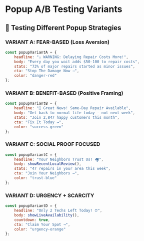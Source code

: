 # Popup A/B Testing Variants

## 🧪 Testing Different Popup Strategies

### VARIANT A: FEAR-BASED (Loss Aversion)
```javascript
const popupVariantA = {
    headline: "⚠️ WARNING: Delaying Repair Costs More!",
    body: "Every day you wait adds $50-100 to repair costs",
    stats: "73% of major repairs started as minor issues",
    cta: "Stop The Damage Now →",
    color: "danger-red"
};
```

### VARIANT B: BENEFIT-BASED (Positive Framing)
```javascript
const popupVariantB = {
    headline: "🎉 Great News! Same-Day Repair Available",
    body: "Get back to normal life today - not next week",
    stats: "Join 2,847 happy customers this month",
    cta: "Fix It Today →",
    color: "success-green"
};
```

### VARIANT C: SOCIAL PROOF FOCUSED
```javascript
const popupVariantC = {
    headline: "Your Neighbors Trust Us! 🏘️",
    body: showRecentLocalReview(),
    stats: "47 repairs in your area this week",
    cta: "Join Your Neighbors →",
    color: "trust-blue"
};
```

### VARIANT D: URGENCY + SCARCITY
```javascript
const popupVariantD = {
    headline: "Only 2 Techs Left Today! ⏰",
    body: showLiveAvailability(),
    countdown: true,
    cta: "Claim Your Spot →",
    color: "urgency-orange"
};
```